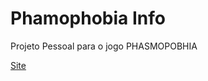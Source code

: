 # Phamophobia Info
Projeto Pessoal para o jogo PHASMOPOBHIA

<a href="https://phasmopobhia-info.vercel.app/index.html">Site</a>
